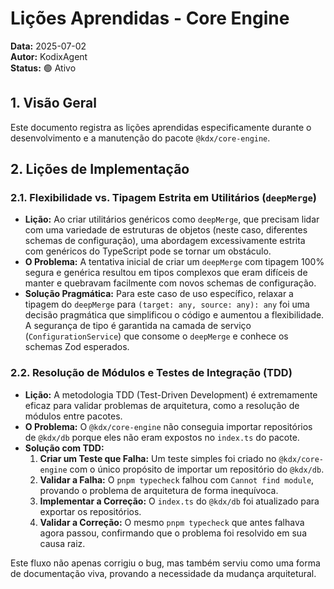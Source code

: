 # Lições Aprendidas - Core Engine

**Data:** 2025-07-02  
**Autor:** KodixAgent  
**Status:** 🟢 Ativo

## 1. Visão Geral

Este documento registra as lições aprendidas especificamente durante o desenvolvimento e a manutenção do pacote `@kdx/core-engine`.

## 2. Lições de Implementação

### 2.1. Flexibilidade vs. Tipagem Estrita em Utilitários (`deepMerge`)

- **Lição:** Ao criar utilitários genéricos como `deepMerge`, que precisam lidar com uma variedade de estruturas de objetos (neste caso, diferentes schemas de configuração), uma abordagem excessivamente estrita com genéricos do TypeScript pode se tornar um obstáculo.
- **O Problema:** A tentativa inicial de criar um `deepMerge` com tipagem 100% segura e genérica resultou em tipos complexos que eram difíceis de manter e quebravam facilmente com novos schemas de configuração.
- **Solução Pragmática:** Para este caso de uso específico, relaxar a tipagem do `deepMerge` para `(target: any, source: any): any` foi uma decisão pragmática que simplificou o código e aumentou a flexibilidade. A segurança de tipo é garantida na camada de serviço (`ConfigurationService`) que consome o `deepMerge` e conhece os schemas Zod esperados.

### 2.2. Resolução de Módulos e Testes de Integração (TDD)

- **Lição:** A metodologia TDD (Test-Driven Development) é extremamente eficaz para validar problemas de arquitetura, como a resolução de módulos entre pacotes.
- **O Problema:** O `@kdx/core-engine` não conseguia importar repositórios de `@kdx/db` porque eles não eram expostos no `index.ts` do pacote.
- **Solução com TDD:**
  1.  **Criar um Teste que Falha:** Um teste simples foi criado no `@kdx/core-engine` com o único propósito de importar um repositório do `@kdx/db`.
  2.  **Validar a Falha:** O `pnpm typecheck` falhou com `Cannot find module`, provando o problema de arquitetura de forma inequívoca.
  3.  **Implementar a Correção:** O `index.ts` do `@kdx/db` foi atualizado para exportar os repositórios.
  4.  **Validar a Correção:** O mesmo `pnpm typecheck` que antes falhava agora passou, confirmando que o problema foi resolvido em sua causa raiz.

Este fluxo não apenas corrigiu o bug, mas também serviu como uma forma de documentação viva, provando a necessidade da mudança arquitetural.
